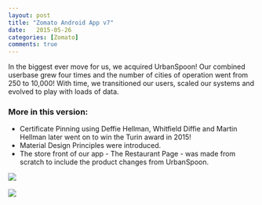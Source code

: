 ```yaml
---
layout: post
title: "Zomato Android App v7"
date:   2015-05-26
categories: [Zomato]
comments: true
---
```

In the biggest ever move for us, we acquired UrbanSpoon! Our combined userbase grew four times and the number of cities of operation went from 250 to 10,000! 
With time, we transitioned our users, scaled our systems and evolved to play with loads of data. 

<!--more-->

### More in this version:
* Certificate Pinning using Deffie Hellman, Whitfield Diffie and Martin Hellman later went on to win the Turin award in 2015!
* Material Design Principles were introduced. 
* The store front of our app - The Restaurant Page - was made from scratch to include the product changes from UrbanSpoon.


<img src="{{site.url}}/img/sc_v7/material_cards.jpg"><!-- height="100" width="100">-->
<br>
<br>
<img src="{{site.url}}/img/sc_v7/material_home.jpg"><!-- height="100" width="100">-->

